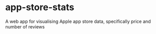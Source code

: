 app-store-stats
===============

A web app for visualising Apple app store data, specifically price and number of reviews
